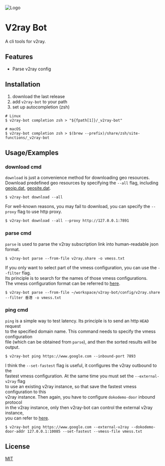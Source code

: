 
![Logo]()


# V2ray Bot

A cli tools for v2ray.

## Features

- Parse v2ray config

## Installation

1. download the last release
2. add `v2ray-bot` to your path
3. set up autocompletion (zsh)

```shell
# Linux
$ v2ray-bot completion zsh > "${fpath[1]}/_v2ray-bot"

# macOS
$ v2ray-bot completion zsh > $(brew --prefix)/share/zsh/site-functions/_v2ray-bot
```

## Usage/Examples

### download cmd

`download` is just a convenience method for downloading geo resources.  
Download predefined geo resources by specifying the `--all` flag, including
[geoip.dat](https://github.com/Loyalsoldier/v2ray-rules-dat/releases/latest/download/geoip.dat), 
[geosite.dat](https://github.com/Loyalsoldier/v2ray-rules-dat/releases/latest/download/geosite.dat).

```shell
$ v2ray-bot download --all
```

For well-known reasons, you may fail to download, you can specify the `--proxy` flag to use http proxy.

```shell
$ v2ray-bot download --all --proxy http://127.0.0.1:7891
```

### parse cmd

`parse` is used to parse the v2ray subscription link into human-readable json format.

```shell
$ v2ray-bot parse --from-file v2ray.share -o vmess.txt
```

If you only want to select part of the vmess configuration, you can use the `--filter` flag.  
Its principle is to search for the names of those vmess configurations.  
The vmess configuration format can be referred to 
[here](https://github.com/2dust/v2rayN/wiki/%E5%88%86%E4%BA%AB%E9%93%BE%E6%8E%A5%E6%A0%BC%E5%BC%8F%E8%AF%B4%E6%98%8E(ver-2)).

```shell
$ v2ray-bot parse --from-file ~/workspace/v2ray-bot/config/v2ray.share --filter 香港 -o vmess.txt
```

### ping cmd

`ping` is a simple way to test latency. Its principle is to send an http `HEAD` request  
to the specified domain name. This command needs to specify the vmess configuration  
file (which can be obtained from `parse`), and then the sorted results will be output.

```shell
$ v2ray-bot ping https://www.google.com --inbound-port 7893
```

I think the `--set-fastest` flag is useful, it configures the v2ray outbound to the  
fastest vmess configuration. At the same time you must set the `--external-v2ray` flag  
to use an existing v2ray instance, so that save the fastest vmess configuration to this  
v2ray instance. Then again, you have to configure `dokodemo-door` inbound protocol  
in the v2ray instance, only then v2ray-bot can control the external v2ray instance,  
you can refer to [here](https://www.v2fly.org/config/protocols/dokodemo.html#inboundconfigurationobject).

```shell
$ v2ray-bot ping https://www.google.com --external-v2ray --dokodemo-door-addr 127.0.0.1:10085 --set-fastest --vmess-file vmess.txt
```

## License

[MIT](./LICENSE)


